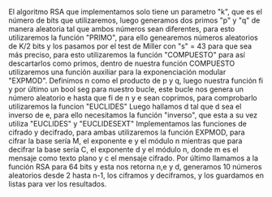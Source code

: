 El algoritmo RSA que implementamos solo tiene un parametro "k", que es el número de bits que utilizaremos, luego generamos dos primos "p" y "q" de manera aleatoria tal que ambos números sean diferentes, para esto utilizaremos la función "PRIMO", para ello genearemos números aleatorios de K/2 bits y los pasamos por el test de Miller con "s" = 43 para que sea más preciso, para esto utilizaremos la función "COMPUESTO" para así descartarlos como primos, dentro de nuestra función COMPUESTO utilizaremos una función auxiliar para la exponenciación modular "EXPMOD". 
Definimos n como el producto de p y q, luego nuestra función fi y por último un bool seg para nuestro bucle, este bucle nos genera un número aleatorio e hasta que fi de n y e sean coprimos, para comprobarlo utilizaremos la funcion "EUCLIDES"
Luego hallamos d tal que d sea el inverso de e, para ello necesitamos la función "inverso", que esta a su vez utiliza "EUCLIDES" y "EUCLIDESEXT" 
Implementamos las funciones de cifrado y decifrado, para ambas utilizaremos la función EXPMOD, para cifrar la base sería M, el exponente e y el módulo n mientras que para decifrar la base sería C, el exponente d y el módulo n, donde m es el mensaje como texto plano y c el mensaje cifrado.
Por último llamamos a la función RSA para 64 bits y esta nos retorna n,e y d, generamos 10 números aleatorios desde 2 hasta n-1, los ciframos y deciframos, y los guardamos en listas para ver los resultados. 
